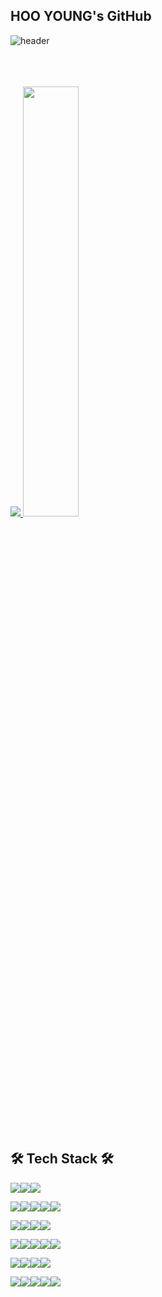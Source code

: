 ## HOO YOUNG's GitHub

![header](https://capsule-render.vercel.app/api?type=rect&color=auto&height=150&animation=blink&section=header&text=Hello!%20I'm%20HooYoung%20🧑🏻‍💻&fontAlign=50&fontSize=40&fontColor=fff&desc=Welcome%20to%20my%20space&descAlign=50&descAlignY=70&descSize=20&descColor=ddd)


<br>
<br>
<br>
<a href="s">
  <img src="https://github-readme-stats.vercel.app/api/top-langs/?username=2eehy&exclude_repo=2eehy.github.io&layout=compact&theme=light" />
</a>
<a href="s">
  <img src="https://github-readme-stats.vercel.app/api?username=2eehy&theme=light&show_icons=true" width="42%" />
</a>
<br>
<br>
<br>


## 🛠 Tech Stack 🛠


<img src="https://img.shields.io/badge/Java-007396?style=flat&logo=Java&logoColor=white"/><img src="https://img.shields.io/badge/Javascript-F7DF1E?style=flat&logo=Javascript&logoColor=white"/><img src="https://img.shields.io/badge/SQL-4479A1?style=flat&logo=MySql&logoColor=white"/>


<img src="https://img.shields.io/badge/HTML5-E34F26?style=flat&logo=HTML5&logoColor=white"/><img src="https://img.shields.io/badge/CSS3-1572B6?style=flat&logo=CSS3&logoColor=white"/><img src="https://img.shields.io/badge/Jquery-0769AD?style=flat&logo=Jquery&logoColor=white"/><img src="https://img.shields.io/badge/React-61DAFB?style=flat&logo=React&logoColor=white"/><img src="https://img.shields.io/badge/Thymeleaf-005F0F?style=flat&logo=Thymeleaf&logoColor=white"/>

<img src="https://img.shields.io/badge/Spring-6DB33F?style=flat&logo=Spring&logoColor=white"/><img src="https://img.shields.io/badge/SpringBoot-6DB33F?style=flat&logo=SpringBoot&logoColor=white"/><img src="https://img.shields.io/badge/MyBatis-6DB33F?style=flat&logo=MyBatis&logoColor=white"/><img src="https://img.shields.io/badge/Apache%20Tomcat-F8DC75?style=flat&logo=Apache%20Tomcat&logoColor=white"/>


<img src="https://img.shields.io/badge/MySQL-4479A1?style=flat&logo=MySql&logoColor=white"/><img src="https://img.shields.io/badge/ElasticSearch-005571?style=flat&logo=ElasticSearch&logoColor=white"/><img src="https://img.shields.io/badge/Logstash-005571?style=flat&logo=Logstash&logoColor=white"/><img src="https://img.shields.io/badge/Kibana-005571?style=flat&logo=Kibana&logoColor=white"/><img src="https://img.shields.io/badge/Redis-DC382D?style=flat&logo=Redis&logoColor=white"/>


<img src="https://img.shields.io/badge/IntelliJ%20IDEA-000000?style=flat&logo=IntelliJ%20IDEA&logoColor=white"/><img src="https://img.shields.io/badge/VS%20Code-007ACC?style=flat&logo=Visual%20Studio%20Code&logoColor=white"/><img src="https://img.shields.io/badge/Docker-2496ED?style=flat&logo=Docker&logoColor=white"/><img src="https://img.shields.io/badge/Swagger-85EA2D?style=flat&logo=Swagger&logoColor=white"/>


<img src="https://img.shields.io/badge/AWS-232F3E?style=flat&logo=Amazon%20AWS&logoColor=white"/><img src="https://img.shields.io/badge/AWS%20EC2-FF9900?style=flat&logo=Amazon%20EC2&logoColor=white"/><img src="https://img.shields.io/badge/AWS%20Cognito-FF9900?style=flat&logo=Amazon%20Cognito&logoColor=white"/><img src="https://img.shields.io/badge/AWS%20Amplify-FF9900?style=flat&logo=Amazon%20AWS&logoColor=white"/><img src="https://img.shields.io/badge/AWS%20Auto%20Scaling-FF9900?style=flat&logo=Amazon%20AWS&logoColor=white"/>
